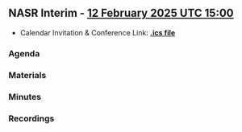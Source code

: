 ## NASR Interim - [12 February 2025 UTC 15:00](https://www.worldtimebuddy.com/?qm=1&lid=100,5391959,5128581,2988507,1816670,1850147&h=100&date=2025-2-12&sln=15-16&hf=1)
- Calendar Invitation & Conference Link: **[.ics file](./Material/NASR-12022025.ics)**

### Agenda

### Materials

### Minutes

### Recordings



